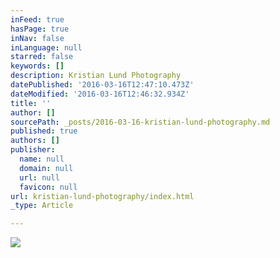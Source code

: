 ```yaml
---
inFeed: true
hasPage: true
inNav: false
inLanguage: null
starred: false
keywords: []
description: Kristian Lund Photography
datePublished: '2016-03-16T12:47:10.473Z'
dateModified: '2016-03-16T12:46:32.934Z'
title: ''
author: []
sourcePath: _posts/2016-03-16-kristian-lund-photography.md
published: true
authors: []
publisher:
  name: null
  domain: null
  url: null
  favicon: null
url: kristian-lund-photography/index.html
_type: Article

---
```

![](https://the-grid-user-content.s3-us-west-2.amazonaws.com/7fadd568-ecc4-4d96-a5a4-4340eaa9efc8.jpg)